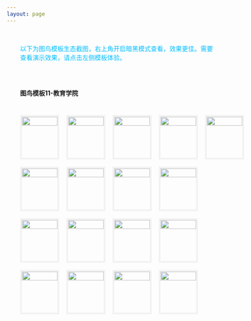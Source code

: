 ```yaml
---
layout: page
---
```

<meta name="referrer" content="never">
<!-- <demo-model url="/"></demo-model> -->

<div style="padding: 30px; color: #01BEFF">以下为图鸟模板生态截图，右上角开启暗黑模式查看，效果更佳。需要查看演示效果，请点击左侧模板体验。</div>



<div style="padding: 30px;font-weight: bold;">图鸟模板11-教育学院</div>

<!-- 完成，已检查 -->
<div class="waterfall">
  <!-- tabbar -->
  <div class="box">
    <img src="https://cdn.nlark.com/yuque/0/2025/jpeg/280373/1737194619495-assets/web-upload/240e68af-9d7c-42cf-9b34-ebb2805e28dc.jpeg" />
  </div>
  <div class="box">
    <img src="https://cdn.nlark.com/yuque/0/2025/jpeg/280373/1737194618274-assets/web-upload/8965462f-fe57-4f0a-9234-ec5cf263c0cc.jpeg" />
  </div>
  <div class="box">
    <img src="https://cdn.nlark.com/yuque/0/2025/jpeg/280373/1737194616459-assets/web-upload/247f32fc-eeee-4fe2-8af5-1eda1215b2c7.jpeg" />
  </div>

  <div class="box">
    <img src="https://cdn.nlark.com/yuque/0/2025/jpeg/280373/1737194615087-assets/web-upload/1a6766eb-40b4-44be-bca3-ea778708b0d9.jpeg" />
  </div>
  <div class="box">
    <img src="https://cdn.nlark.com/yuque/0/2025/jpeg/280373/1737194615451-assets/web-upload/0b58ab52-c574-4f22-b040-852fecec9268.jpeg" />
  </div>
  <div class="box">
    <img src="https://cdn.nlark.com/yuque/0/2025/jpeg/280373/1737194615456-assets/web-upload/f92c0693-c3cb-4f07-bbdf-15de7558b868.jpeg" />
  </div>
  <div class="box">
    <img src="https://cdn.nlark.com/yuque/0/2025/jpeg/280373/1737194616220-assets/web-upload/a9c40b30-05ab-4be7-847d-e7462f130fce.jpeg" />
  </div>
  <div class="box">
    <img src="https://cdn.nlark.com/yuque/0/2025/jpeg/280373/1737194616271-assets/web-upload/bb68c57a-a3bf-4a34-856d-53018bbeb943.jpeg" />
  </div>
  <div class="box">
    <img src="https://cdn.nlark.com/yuque/0/2025/jpeg/280373/1737194616252-assets/web-upload/7ef782bd-eaf4-4766-b60e-eac35a8e3cbf.jpeg" />
  </div>
  <div class="box">
    <img src="https://cdn.nlark.com/yuque/0/2025/jpeg/280373/1737194616289-assets/web-upload/cca299da-d911-4a62-a5e7-9149579ddfd1.jpeg" />
  </div>
  <div class="box">
    <img src="https://cdn.nlark.com/yuque/0/2025/jpeg/280373/1737194616725-assets/web-upload/73563738-f7e1-4676-a469-69c7aef7ef45.jpeg" />
  </div>
  <div class="box">
    <img src="https://cdn.nlark.com/yuque/0/2025/jpeg/280373/1737194616973-assets/web-upload/27ba0ed5-1c05-4d0b-85f7-d8b38bc7975e.jpeg" />
  </div>
  <div class="box">
    <img src="https://cdn.nlark.com/yuque/0/2025/jpeg/280373/1737194617098-assets/web-upload/f1b31c12-32bf-4828-b777-6e01b7ea5820.jpeg" />
  </div>
  <div class="box">
    <img src="https://cdn.nlark.com/yuque/0/2025/jpeg/280373/1737194617582-assets/web-upload/40edb2f6-7b1e-41da-a083-a830d7a964a9.jpeg" />
  </div>
  <div class="box">
    <img src="https://cdn.nlark.com/yuque/0/2025/jpeg/280373/1737194617514-assets/web-upload/f1ee4839-5e90-4e43-8e8e-baf4ac4f5b35.jpeg" />
  </div>
  <div class="box">
    <img src="https://cdn.nlark.com/yuque/0/2025/jpeg/280373/1737194617530-assets/web-upload/1a66a495-8b1a-48e0-bc18-08528e59a2cb.jpeg" />
  </div>
  <div class="box">
    <img src="https://cdn.nlark.com/yuque/0/2025/jpeg/280373/1737194618407-assets/web-upload/854f6c1d-d9b1-46e2-85d1-731d43255399.jpeg" />
  </div>
</div>


<style scoped>


@media screen and (max-width:400px) {

}

.waterfall {
  column-count: 5; /* 设置列数 */
  column-gap: 16px; /* 设置列间距 */
  width: 100%;
  max-width: 1200px;
  margin: 0 auto;
  padding: 10px 36px 30px 30px;
}

.waterfall-pc {
  column-count: 2; /* 设置列数 */
  column-gap: 16px; /* 设置列间距 */
  width: 100%;
  max-width: 1200px;
  margin: 0 auto;
  padding: 10px 36px 30px 30px;
}

.waterfall-icon {
  column-count: 1; /* 设置列数 */
  column-gap: 16px; /* 设置列间距 */
  width: 100%;
  max-width: 1200px;
  margin: 0 auto;
  padding: 10px 36px 30px 30px;
}

.box {
  min-height: 100px;
  /* background-color: #f0f0f0; */
  margin: 0 0 16px; /* 设置项间距 */
  box-sizing: border-box;
  break-inside: avoid; /* 防止元素在列中被拆分 */
  border: 4px solid #AAAAAA20;
	/* border-radius: 10px; */
  -webkit-transition: 0.2s;
		transition: 0.2s;
}
	.box:hover {
	  border: 4px solid #01BEFF;
    /* border-radius: 10px; */
	}

.box img {
    width: 100%;
    height: auto;
    display: block;
    /* border-radius: 10px; */
    overflow: hide
}
</style>

